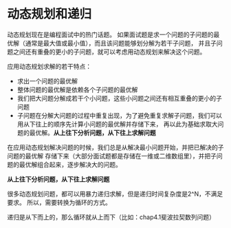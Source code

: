 # 动态规划和递归

动态规划现在是编程面试中的热门话题。
如果面试题是求一个问题的子问题的最优解（通常是最大值或最小值），而且该问题能够划分解为若干子问题，
并且子问题之间还有重叠的更小的子问题，就可以考虑用动态规划来解决这个问题。

应用动态规划求解的若干特点：

* 求出一个问题的最优解
* 整体问题的最优解是依赖各个子问题的最优解
* 我们把大问题分解成若干个小问题，这些小问题之间还有相互重叠的更小的子问题
* 子问题在分解大问题的过程中重复出现，为了避免重复求解子问题，我们可以用从下往上的顺序先计算小问题的最优解并存储下来，
再以此为基础求取大问题的最优解。**从上往下分析问题，从下往上求解问题**

在应用动态规划解决问题的时候，我们总是从解决最小问题开始，并把已解决的子问题的最优解
存储下来（大部分面试题都是存储在一维或二维数组里），并把子问题的最优解组合起来，逐步解决大的问题。


**从上往下分析问题，从下往上求解问题**

很多动态规划问题，都可以用暴力递归求解，但是递归时间复杂度是2^N，不满足要求。
所以，需要转换为循环的方式。

递归是从下而上的，那么循环就从上而下（比如：chap4.1斐波拉契数列问题）

